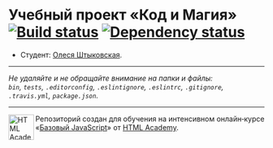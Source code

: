 # Учебный проект «Код и Магия» [![Build status][travis-image]][travis-url] [![Dependency status][dependency-image]][dependency-url]

* Студент: [Олеся Штыковская](https://up.htmlacademy.ru/javascript/8/user/66820).

---

_Не удаляйте и не обращайте внимание на папки и файлы:_<br>
_`bin`, `tests`, `.editorconfig`, `.eslintignore`, `.eslintrc`, `.gitignore`, `.travis.yml`, `package.json`._

---

<a href="https://htmlacademy.ru/intensive/javascript"><img align="left" width="50" height="50" title="HTML Academy" src="https://up.htmlacademy.ru/static/img/intensive/javascript/logo-for-github.svg"></a>

Репозиторий создан для обучения на интенсивном онлайн‑курсе «[Базовый JavaScript](https://htmlacademy.ru/intensive/javascript)» от [HTML Academy](https://htmlacademy.ru).

[travis-image]: https://travis-ci.org/htmlacademy-javascript/66820-code-and-magick.svg?branch=master
[travis-url]: https://travis-ci.org/htmlacademy-javascript/66820-code-and-magick
[dependency-image]: https://david-dm.org/htmlacademy-javascript/66820-code-and-magick.svg?style=flat-square
[dependency-url]: https://david-dm.org/htmlacademy-javascript/66820-code-and-magick
